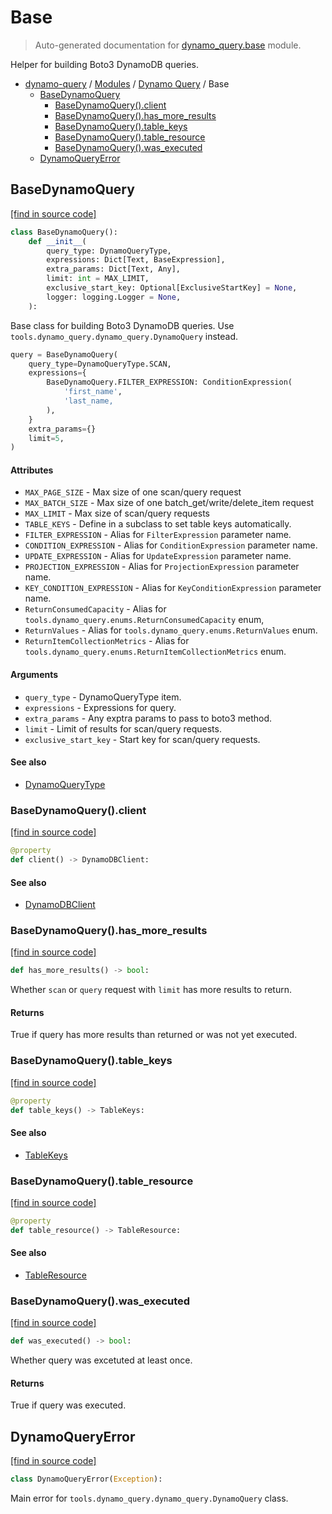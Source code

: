 # Base

> Auto-generated documentation for [dynamo_query.base](https://github.com/altitudenetworks/dynamo_query/blob/master/dynamo_query/base.py) module.

Helper for building Boto3 DynamoDB queries.

- [dynamo-query](../README.md#dynamo-query-index) / [Modules](../MODULES.md#dynamo-query-modules) / [Dynamo Query](index.md#dynamo-query) / Base
    - [BaseDynamoQuery](#basedynamoquery)
        - [BaseDynamoQuery().client](#basedynamoqueryclient)
        - [BaseDynamoQuery().has_more_results](#basedynamoqueryhas_more_results)
        - [BaseDynamoQuery().table_keys](#basedynamoquerytable_keys)
        - [BaseDynamoQuery().table_resource](#basedynamoquerytable_resource)
        - [BaseDynamoQuery().was_executed](#basedynamoquerywas_executed)
    - [DynamoQueryError](#dynamoqueryerror)

## BaseDynamoQuery

[[find in source code]](https://github.com/altitudenetworks/dynamo_query/blob/master/dynamo_query/base.py#L46)

```python
class BaseDynamoQuery():
    def __init__(
        query_type: DynamoQueryType,
        expressions: Dict[Text, BaseExpression],
        extra_params: Dict[Text, Any],
        limit: int = MAX_LIMIT,
        exclusive_start_key: Optional[ExclusiveStartKey] = None,
        logger: logging.Logger = None,
    ):
```

Base class for building Boto3 DynamoDB queries. Use
`tools.dynamo_query.dynamo_query.DynamoQuery` instead.

```python
query = BaseDynamoQuery(
    query_type=DynamoQueryType.SCAN,
    expressions={
        BaseDynamoQuery.FILTER_EXPRESSION: ConditionExpression(
            'first_name',
            'last_name,
        ),
    }
    extra_params={}
    limit=5,
)
```

#### Attributes

- `MAX_PAGE_SIZE` - Max size of one scan/query request
- `MAX_BATCH_SIZE` - Max size of one batch_get/write/delete_item request
- `MAX_LIMIT` - Max size of scan/query requests
- `TABLE_KEYS` - Define in a subclass to set table keys automatically.
- `FILTER_EXPRESSION` - Alias for `FilterExpression` parameter name.
- `CONDITION_EXPRESSION` - Alias for `ConditionExpression` parameter name.
- `UPDATE_EXPRESSION` - Alias for `UpdateExpression` parameter name.
- `PROJECTION_EXPRESSION` - Alias for `ProjectionExpression` parameter name.
- `KEY_CONDITION_EXPRESSION` - Alias for `KeyConditionExpression` parameter name.
- `ReturnConsumedCapacity` - Alias for `tools.dynamo_query.enums.ReturnConsumedCapacity` enum,
- `ReturnValues` - Alias for `tools.dynamo_query.enums.ReturnValues` enum.
- `ReturnItemCollectionMetrics` - Alias for `tools.dynamo_query.enums.ReturnItemCollectionMetrics` enum.

#### Arguments

- `query_type` - DynamoQueryType item.
- `expressions` - Expressions for query.
- `extra_params` - Any exptra params to pass to boto3 method.
- `limit` - Limit of results for scan/query requests.
- `exclusive_start_key` - Start key for scan/query requests.

#### See also

- [DynamoQueryType](enums.md#dynamoquerytype)

### BaseDynamoQuery().client

[[find in source code]](https://github.com/altitudenetworks/dynamo_query/blob/master/dynamo_query/base.py#L145)

```python
@property
def client() -> DynamoDBClient:
```

#### See also

- [DynamoDBClient](dynamo_types.md#dynamodbclient)

### BaseDynamoQuery().has_more_results

[[find in source code]](https://github.com/altitudenetworks/dynamo_query/blob/master/dynamo_query/base.py#L158)

```python
def has_more_results() -> bool:
```

Whether `scan` or `query` request with `limit` has more results to return.

#### Returns

True if query has more results than returned or was not yet executed.

### BaseDynamoQuery().table_keys

[[find in source code]](https://github.com/altitudenetworks/dynamo_query/blob/master/dynamo_query/base.py#L138)

```python
@property
def table_keys() -> TableKeys:
```

#### See also

- [TableKeys](dynamo_types.md#tablekeys)

### BaseDynamoQuery().table_resource

[[find in source code]](https://github.com/altitudenetworks/dynamo_query/blob/master/dynamo_query/base.py#L131)

```python
@property
def table_resource() -> TableResource:
```

#### See also

- [TableResource](dynamo_types.md#tableresource)

### BaseDynamoQuery().was_executed

[[find in source code]](https://github.com/altitudenetworks/dynamo_query/blob/master/dynamo_query/base.py#L149)

```python
def was_executed() -> bool:
```

Whether query was excetuted at least once.

#### Returns

True if query was executed.

## DynamoQueryError

[[find in source code]](https://github.com/altitudenetworks/dynamo_query/blob/master/dynamo_query/base.py#L40)

```python
class DynamoQueryError(Exception):
```

Main error for `tools.dynamo_query.dynamo_query.DynamoQuery` class.
